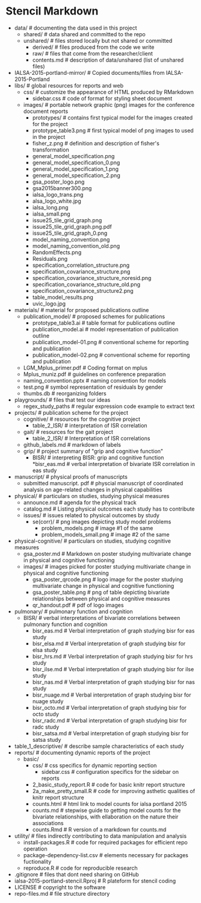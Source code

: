 # Stencil Markdown
* data/                                                   # documenting the data used in this project
    * shared/                                             # data shared and committed to the repo
    * unshared/                                           # files stored locally but not shared or committed
        * derived/                                        # files produced from the code we write
        * raw/                                            # files that come from the researcher/client
        * contents.md                                     # description of data/unshared (list of unshared files)
* IALSA-2015-portland-mirror/                             # Copied documents/files from IALSA-2015-Portland
* libs/                                                   # global resources for reports and web
    * css/                                                # customize the appearance of HTML produced by RMarkdown
        * sidebar.css                                     # code of format for styling sheet document
    * images/                                             # portable network graphic (png) images for the conference document reports
        * prototypes/                                     # contains first typical model for the images created for the project
        * prototype_table3.png                            # first typical model of png images to used in the project
        * fisher_z.png                                    # definition and description of fisher's transformation
        * general_model_specification.png                      
        * general_model_specification_0.png
        * general_model_specification_1.png
        * general_model_specification_2.png
        * gsa_poster_logo.png
        * gsa2015banner300.png
        * ialsa_logo_trans.png
        * alsa_logo_white.jpg
        * ialsa_long.png
        * ialsa_small.png
        * issue25_tile_grid_graph.png
        * issue25_tile_grid_graph.png.pdf
        * issue25_tile_grid_graph_0.png
        * model_naming_convention.png
        * model_naming_convention_old.png
        * RandomEffects.png
        * Residuals.png
        * specification_correlation_structure.png
        * specification_covariance_structure.png
        * specification_covariance_structure_noresid.png
        * specification_covariance_structure_old.png
        * specification_covariance_structure2.png
        * table_model_results.png
        * uvic_logo.jpg
* materials/                                              # material for proposed publications outline
    * publication_model/                                  # proposed schemes for publications
        * prototype_table3.ai                             # table format for publications outline
        * publication_model.ai                            # model representation of publication outline
        * publication_model-01.png                        # conventional scheme for reporting and publication
        * publication_model-02.png                        # conventional scheme for reporting and publication
    * LGM_Mplus_primer.pdf                                # Coding format on mplus
    * Mplus_muniz.pdf                                     # guidelines on conference preparation
    * naming_convention.pptx                              # naming convention for models
    * test.png                                            # symbol representation of residuals by gender
    * thumbs.db                                           # reorganizing folders
* playgrounds/                                            # files that test our ideas
    * regex_study_paths                                   # regular expression code example to extract text
* projects/                                               # publication scheme for the project
    * cognitive/                                          # resources for the cognitive project
        * table_2_ISR/                                    # interpretation of ISR correlation
    * gait/                                               # resources for the gait project
        * table_2_ISR/                                    # Interpretation of ISR correlations
    * github_labels.md                                    # markdown of labels
    * grip/                                               # project summary of "grip and cognitive function"
        * BISR/                                           # interpreting BISR: grip and cognitive function 
            *bisr_eas.md                                  # verbal interpretation of bivariate ISR correlation in eas study
* manuscript/                                             # physical proofs of manuscripts
    * submitted manuscript. pdf                           # physcial manuscript of coordinated analysis on age-related changes in physical capabilities
* physical/                                               # particulars on studies, studying physical measures
    * announce.md                                         # agenda for the physical track
    * catalog.md                                          # Listing physical outcomes each study has to contribute
    * issues/                                             # issues related to physical outcomes by study
        * se(corr)/                                       # png images depicting study model problems
            * problem_models.png                          # image #1 of the same
            * problem_models_small.png                    # image #2 of the same
* physical-cognitive/                                     # particulars on studies, studying cognitive measures
    * gsa_poster.md                                       # Markdown on poster studying multivariate change in physical and cognitive functioning
    * images/                                             # images picked for poster studying multivariate change in physical and cognitive functioning
        * gsa_poster_qrcode.png                           # logo image for the poster studying multivariate change in physical and cognitive functioning
        * gsa_poster_table.png                            # png of table depicting bivariate relationships between physical and cognitive measures
        * qr_handout.pdf                                  # pdf of logo images
* pulmonary/                                              # pulmonary function and cognition
    * BISR/                                               # verbal interpretations of bivariate correlations between pulmonary function and cognition
        * bisr_eas.md                                     # Verbal interpretation of graph studying bisr for eas study
        * bisr_elsa.md                                    # Verbal interpretation of graph studying bisr for elsa study
        * bisr_hrs.md                                     # Verbal interpretation of graph studying bisr for hrs study
        * bisr_ilse.md                                    # Verbal interpretation of graph studying bisr for ilse study
        * bisr_nas.md                                     # Verbal interpretation of graph studying bisr for nas study
        * bisr_nuage.md                                   # Verbal interpretation of graph studying bisr for nuage study
        * bisr_octo.md                                    # Verbal interpretation of graph studying bisr for octo study
        * bisr_radc.md                                    # Verbal interpretation of graph studying bisr for radc study
        * bisr_satsa.md                                   # Verbal interpretation of graph studying bisr for satsa study
* table_1_descriptive/                                    # describe sample characteristics of each study
* reports/                                                # documenting dynamic reports of the project
    * basic/
        * css/                                            # css specifics for dynamic reporting section                                            
            * sidebar.css                                 # configuration specifics for the sidebar on reports
        * 2_basic_study_report.R                          # code for basic knitr report structure
        * 2a_make_pretty_small.R                          # code for improving asthetic qualities of knitr report structure
        * counts.html                                     # html link to model counts for ialsa portland 2015
        * counts.md                                       # stepwise guide to getting model counts for the bivariate relationships, with ellaboration on the nature their associations
        * counts.Rmd                                      # R version of a markdown for counts.md
* utility/                                                # files indirectly contributing to data manipulation and analysis
    * install-packages.R                                  # code for required packages for efficient repo operation
    * package-dependency-list.csv                         # elements necessary for packages fuctionality
    * reproduce.R                                         # code for reproducible research
* .gitignore                                              # files that dont need sharing on GitHub
* ialsa-2015-portland-stencil.Rproj                       # R plateform for stencil coding
* LICENSE                                                 # copyright to the software
* repo-files.md                                           # file structure directory
